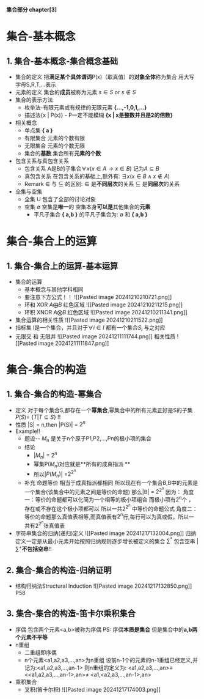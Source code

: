 **集合部分 chapter[3]**
# 集合-基本概念
## 1. 集合-基本概念-集合概念基础
- 集合的定义
	把**满足某个具体谓词**P(x)（取真值）的**对象全体**称为集合
	用大写字母S,R,T,...表示
- 元素的定义
	集合的**成员**被称为元素
	$s\in S$ or $s\notin S$
- 集合的表示方法
	- 枚举法-有限元素或有规律的无限元素
		**{...,-1,0,1,...}**
	- 描述法{x | P(x)} - P一定不能模糊
		**{x | x是整数并且是2的倍数}**
- 相关概念
	- 单点集
		**{ a }**
	- 有限集合
		元素的个数有限
	- 无限集合
		元素的个数无限
	- 集合的**基数**
		集合所有**元素的个数**
- 包含关系与真包含关系
	- 包含关系
		A是B的子集合$\forall x (x\in A \rightarrow x \in B)$ 记为$A \subseteq B$
	- 真包含关系
		在包含关系的基础上,额外有:
		$\exists x (x \in B \land x \notin A)$
	- Remark
		$\in$ 与 $\subseteq$ 的区别:
		$\in$ 是**不同层次**的关系
		$\subseteq$ 是**同层次**的关系
- 全集与空集
	- 全集 U 
		包含了全部的讨论对象
	- 空集 $\emptyset$
		空集是**唯一**的
		空集本身**可以是**其他集合的**元素**
		- 平凡子集合
			**{ a,b }** 的平凡子集合为:
			$\emptyset$ 和 **{ a,b }** 
# 集合-集合上的运算
## 1. 集合-集合上的运算-基本运算
- 集合的运算
	- 基本概念与其他学科相同 
	- 要注意下方公式！！
	![[Pasted image 20241210210721.png]]
	- 环和 XOR  $A \bigoplus B$ 红色区域
		![[Pasted image 20241210211215.png]]
	- 环积 XNOR $A \bigotimes B$ 红色区域
		![[Pasted image 20241210211341.png]]
- 集合运算的相关性质
	![[Pasted image 20241210211522.png]]
- 指标集
	I是一个集合，并且对于$\forall i \in I$ 都有一个集合$S_{i}$ 与之对应
- 无限交 和 无限并
	![[Pasted image 20241211111744.png]]
	相关性质
		![[Pasted image 20241211111847.png]]
# 集合-集合的构造
## 1. 集合-集合的构造-幂集合
- 定义
	对于每个集合S,都存在一个**幂集合**,幂集合中的所有元素正好是S的子集
	$P(S) =$ {$T | T \subseteq S$} !!
- 性质
	|S| = n,then |P(S)| = $2^{n}$
- Example!!
	- 题设-- $M_{n}$ 是关于n个原子P1,P2,...,Pn的极小项的集合
	- 结论
		- |$M_{n}$| = $2^{n}$
		- 幂集P($M_{n}$)对应就是**所有的成真指派 **
		- 所以|$P(M_{n})$| =$2^{2^{n}}$
	- 补充
		命题等价 相当于成真指派都相同
		所以现在有一个集合B,B中的元素是一个集合(该集合中的元素之间是等价的命题)
		那么|B| = $2^{2^{n}}$ 
		因为：
			角度一：等价的命题都可以化简为一个相等的极小项组合 而极小项有$2^{n}$个 ，存在或不存在这个极小项都可以 所以一共$2^{2^{n}}$ 中等价的命题公式
			角度二：等价的命题那么真值表相等,而真值表有$2^{n}$行,每行可以为真或假，所以一共有$2^{2^{n}}$张真值表
- 字符串集合的归纳(递归)定义
	![[Pasted image 20241217132004.png]]
	归纳定义一定是从最小元素开始按照归纳规则逐步增长被定义的集合
	$\sum_{}{}^{*}$ 包含空串                    | $\sum_{}{}^{+}$**不包括空串**!!
	
## 2. 集合-集合的构造-归纳证明
- 结构归纳法Structural Induction
	![[Pasted image 20241217132850.png]]
	P58
## 3. 集合-集合的构造-笛卡尔乘积集合
- 序偶
	包含两个元素<a,b>被称为序偶
	PS:
		序偶**本质是集合** 但是集合中的**a,b两个元素不平等**
- n重组
	- 二重组即序偶
	- n个元素<a1,a2,a3,...,an>为n重组
		设前n-1个的元素的n-1重组已经定义,并记为:<a1,a2,a3,...,an-1>
		则n重组的定义为:
		<a1,a2,a3,...,an>$\equiv$ <<a1,a2,a3,...,an-1>,an>$\neq$ <a1,<a2,a3,...,an-1>,an>
- 乘积集合
	- 叉积(笛卡尔积)
		![[Pasted image 20241217174003.png]]
		